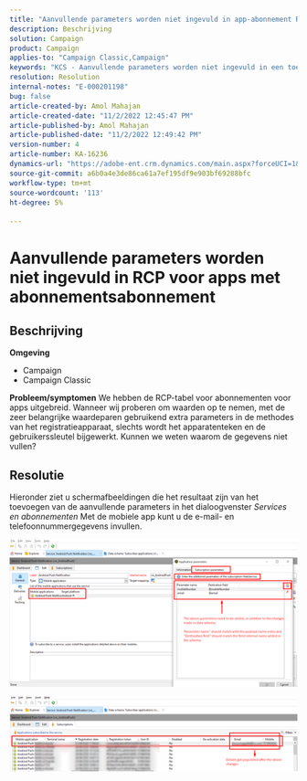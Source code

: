 ```yaml
---
title: "Aanvullende parameters worden niet ingevuld in app-abonnement RCP"
description: Beschrijving
solution: Campaign
product: Campaign
applies-to: "Campaign Classic,Campaign"
keywords: "KCS - Aanvullende parameters worden niet ingevuld in een toepassing voor Rcp ACC."
resolution: Resolution
internal-notes: "E-000201198"
bug: false
article-created-by: Amol Mahajan
article-created-date: "11/2/2022 12:45:47 PM"
article-published-by: Amol Mahajan
article-published-date: "11/2/2022 12:49:42 PM"
version-number: 4
article-number: KA-16236
dynamics-url: "https://adobe-ent.crm.dynamics.com/main.aspx?forceUCI=1&pagetype=entityrecord&etn=knowledgearticle&id=6e46d644-ac5a-ed11-9561-6045bd006a22"
source-git-commit: a6b0a4e3de86ca61a7ef195df9e903bf69288bfc
workflow-type: tm+mt
source-wordcount: '113'
ht-degree: 5%

---
```


# Aanvullende parameters worden niet ingevuld in RCP voor apps met abonnementsabonnement

## Beschrijving

<b>Omgeving</b>
- Campaign
- Campaign Classic

<b>Probleem/symptomen</b>
We hebben de RCP-tabel voor abonnementen voor apps uitgebreid. Wanneer wij proberen om waarden op te nemen, met de zeer belangrijke waardeparen gebruikend extra parameters in de methodes van het registratieapparaat, slechts wordt het apparatenteken en de gebruikerssleutel bijgewerkt. Kunnen we weten waarom de gegevens niet vullen?


## Resolutie


Hieronder ziet u schermafbeeldingen die het resultaat zijn van het toevoegen van de aanvullende parameters in het dialoogvenster *Services en abonnementen* Met de mobiele app kunt u de e-mail- en telefoonnummergegevens invullen.



![](assets/bc1c5473-4bd0-ec11-a7b5-00224809c556.png)



![](assets/ddd78ad4-4bd0-ec11-a7b5-00224809c556.png)
